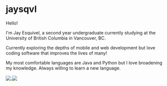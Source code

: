 # jaysqvl

Hello!

I'm Jay Esquivel, a second year undergraduate currently studying at the University of British Columbia in Vancouver, BC.

Currently exploring the depths of mobile and web development but love coding software that improves the lives of many!

My most comfortable languages are Java and Python but I love broadening my knowledge. Always willing to learn a new language.

<a href="https://github.com/anuraghazra/github-readme-stats">
  <img align="center" src="https://github-readme-stats.vercel.app/api?username=jsqvl&hide=contribs,issues&show_icons=true&count_private=true&include_all_commits=true&hide_rank=true&custom_title="Jay's Github Stats"&theme=dracula"/>
</a>
<a href="https://github.com/anuraghazra/github-readme-stats">
  <img align="center" src="https://github-readme-stats.vercel.app/api/top-langs/?username=jsqvl&langs_count=5&layout=compact&theme=dracula" />
</a>
